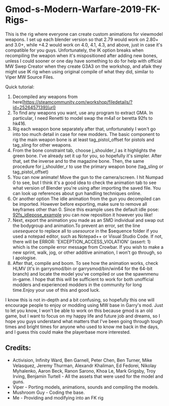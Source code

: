 # Gmod-s-Modern-Warfare-2019-FK-Rigs-

This is the rig where everyone can create custom animations for viewmodel weapons. I set up each blender version so that 2.79 would work on 2.80+ and 3.0+, while +4.2 would work on 4.0, 4.1, 4.3, and above, just in case it's compatible for you guys. Unfortunately, the IK option breaks when recompiling the weapon when it's mispositioned after adding new bones, unless I could sooner or one day have something to do for help with official MW Swep Creator when they create G3A3 on the workshop, and afaik they might use IK rig when using original compile of what they did, similar to Viper MW Source Files.

Quick tutorial:
1. Decompiled any weapons from here[https://steamcommunity.com/workshop/filedetails/?id=2526457139](url)
2. To find any weapons you want, use any program to extract GMA. In particular, I need Renetti to model swap the m4a1 or beretta 92fs to hk416.
3. Rig each weapon bone separately after that, unfortunately I won't go into too much detail in case for new modders. The basic component to rig the main weapon bone is at least tag_pistol_offset for pistols and tag_sling for other weapons.
4. From the bone constraint tab, choose j_shoulder_l as it highlights the green bone. I've already set it up for you, so hopefully it's simpler. After that, set the inverse and to the magazine bone. Then, the same procedure for j_shoulder_r to use the primary weapon bone (tag_sling or tag_pistol_offset)
5. You can now animate! Move the gun to the camera/screen. I hit Numpad 0 to see, but I think it's a good idea to check the animation tab to see what version of Blender you're using after importing the saved file. You can look up references about gun handling techniques online.
6. Or another option The idle animation from the gun you decompiled can be imported. However before exporting, make sure to remove all keyframes other than 0. Since this example uses the default idle pose: [92fs_idlepose_example](https://github.com/user-attachments/assets/01f76b09-33bc-4ef9-a06c-ed3c7ee88847)
you can now reposition it however you like!
7. Next, export the animation you made as an SMD individual and swap out the bodygroup and animation.To prevent an error, set the line *usesequece* to replace all to *usesource* in the $sequence folder if you used a notepad editor, such as Notepad++ or Visual Studio Code. If not, there will be ERROR: 'EXCEPTION_ACCESS_VIOLATION' (assert: 1) which is the compile error message from Crowbar. If you wish to make a new sprint, walk, jog, or other additive animation, I won't go through, so I apologise.
8. After that, compile and boom. To see how the animation works, check HLMV (it's in garrysmod/bin or garrysmod/bin/win64 for the 64-bit branch) and locate the model you've compiled or use the spawnmenu in-game. I hope that this will be sufficient to work for both unofficial modders and experienced modders in the community for long time.Enjoy your use of this and good luck.

I know this is not in-depth and a bit confusing, so hopefully this one will encourage people to enjoy or modding using MW base in Garry's mod. Just to let you know, I won't be able to work on this because gmod is an old game, but I want to focus on my happy life and future job and dreams, so I hope you guys understand what matters that I've been going through tough times and bright times for anyone who used to know me back in the days, and I guess this could make the playerbase more interested.

## Credits:
* Activision, Infinity Ward, Ben Garnell, Peter Chen, Ben Turner, Mike Velasquez, Jeremy Thurman, Alexandr Khaliman, Ed Fedorei, Nikolay Myhalenko, Aaron Beck, Ranon Sarono, Khoa Le, Mark Grigsby, Troy Irving, Benjamin Turtell - All the assets that were used for the model and guns.
* Viper - Porting models, animations, sounds and compiling the models.
* Mushroom Guy - Coding the base.
* Me - Providing and modifying into an FK rig
